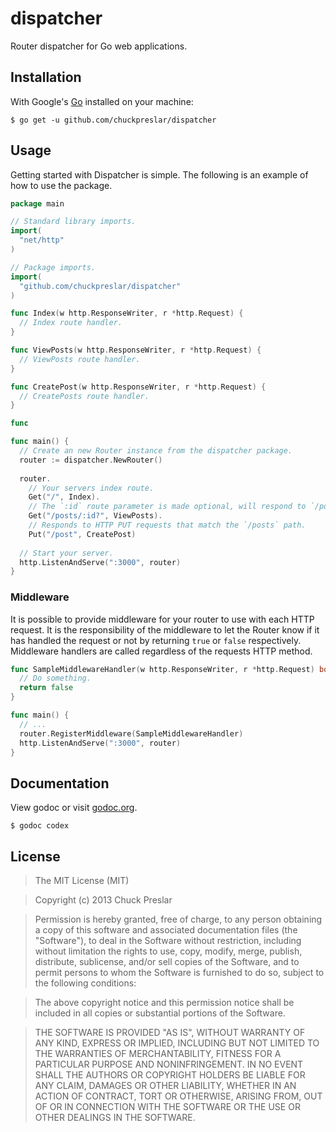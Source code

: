 # dispatcher

Router dispatcher for Go web applications.

## Installation

With Google's [Go](http://www.golang.org) installed on your machine:

    $ go get -u github.com/chuckpreslar/dispatcher

## Usage

Getting started with Dispatcher is simple.  The following is an example of how to use the package.

```go
package main

// Standard library imports.
import(
  "net/http"
)

// Package imports.
import(
  "github.com/chuckpreslar/dispatcher"
)

func Index(w http.ResponseWriter, r *http.Request) {
  // Index route handler.
}

func ViewPosts(w http.ResponseWriter, r *http.Request) {
  // ViewPosts route handler.  
}

func CreatePost(w http.ResponseWriter, r *http.Request) {
  // CreatePosts route handler.  
}

func

func main() {
  // Create an new Router instance from the dispatcher package.
  router := dispatcher.NewRouter()
  
  router.
    // Your servers index route.
    Get("/", Index).
    // The `:id` route parameter is made optional, will respond to `/posts` and `/posts/1`.
    Get("/posts/:id?", ViewPosts). 
    // Responds to HTTP PUT requests that match the `/posts` path.
    Put("/post", CreatePost)
  
  // Start your server.
  http.ListenAndServe(":3000", router)
}

```

### Middleware

It is possible to provide middleware for your router to use with each HTTP request.  It is the responsibility of the middleware to let the Router know if it has handled the request or not by returning `true` or `false` respectively.  Middleware handlers are called regardless of the requests HTTP method.

``` go
func SampleMiddlewareHandler(w http.ResponseWriter, r *http.Request) bool {
  // Do something.
  return false
}

func main() {
  // ...
  router.RegisterMiddleware(SampleMiddlewareHandler)
  http.ListenAndServe(":3000", router)
}
```


## Documentation

View godoc or visit [godoc.org](http://godoc.org/github.com/chuckpreslar/codex).

    $ godoc codex

## License

> The MIT License (MIT)

> Copyright (c) 2013 Chuck Preslar

> Permission is hereby granted, free of charge, to any person obtaining a copy
> of this software and associated documentation files (the "Software"), to deal
> in the Software without restriction, including without limitation the rights
> to use, copy, modify, merge, publish, distribute, sublicense, and/or sell
> copies of the Software, and to permit persons to whom the Software is
> furnished to do so, subject to the following conditions:

> The above copyright notice and this permission notice shall be included in
> all copies or substantial portions of the Software.

> THE SOFTWARE IS PROVIDED "AS IS", WITHOUT WARRANTY OF ANY KIND, EXPRESS OR
> IMPLIED, INCLUDING BUT NOT LIMITED TO THE WARRANTIES OF MERCHANTABILITY,
> FITNESS FOR A PARTICULAR PURPOSE AND NONINFRINGEMENT. IN NO EVENT SHALL THE
> AUTHORS OR COPYRIGHT HOLDERS BE LIABLE FOR ANY CLAIM, DAMAGES OR OTHER
> LIABILITY, WHETHER IN AN ACTION OF CONTRACT, TORT OR OTHERWISE, ARISING FROM,
> OUT OF OR IN CONNECTION WITH THE SOFTWARE OR THE USE OR OTHER DEALINGS IN
> THE SOFTWARE.
